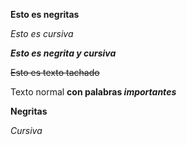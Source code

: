 **Esto es negritas**

*Esto es cursiva*

***Esto es negrita y cursiva***

~~Esto es texto tachado~~

Texto normal **con palabras *importantes***

__Negritas__

_Cursiva_